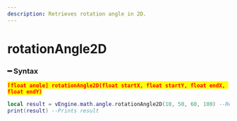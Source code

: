 ```yaml
---
description: Retrieves rotation angle in 2D.
---
```


# rotationAngle2D

### ━ Syntax

<mark style="color:red;">**`[float angle] rotationAngle2D(float startX, float startY, float endX, float endY)`**</mark>

```lua
local result = vEngine.math.angle.rotationAngle2D(10, 50, 60, 100) --Retrieves angle of rotation
print(result) --Prints result
```
